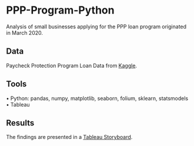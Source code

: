 # PPP-Program-Python

Analysis of small businesses applying for the PPP loan program originated in March 2020.

## Data

Paycheck Protection Program Loan Data from [Kaggle](https://www.kaggle.com/datasets/nflovejoy/paycheck-protection-program-loan-data?resource=download).


## Tools

• Python: pandas, numpy, matplotlib, seaborn, folium, sklearn, statsmodels
• Tableau

## Results
The findings are presented in a [Tableau Storyboard](https://public.tableau.com/app/profile/oana4788/viz/PPPLoanProgram/Story).
